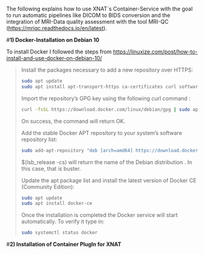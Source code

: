The following explains how to use XNAT´s Container-Service with the goal to run automatic pipelines like DICOM to BIDS conversion and the integration of MRI-Data quality assessment with the tool MRI-QC (https://mriqc.readthedocs.io/en/latest).

#__1) Docker-Installation on Debian 10__

To install Docker I followed the steps from https://linuxize.com/post/how-to-install-and-use-docker-on-debian-10/

>Install the packages necessary to add a new repository over HTTPS:
>```bash
>sudo apt update
>sudo apt install apt-transport-https ca-certificates curl software-properties-common gnupg2
>```
>Import the repository’s GPG key using the following curl command :
>```bash
>curl -fsSL https://download.docker.com/linux/debian/gpg | sudo apt-key add -
>```
>On success, the command will return OK.
>
>Add the stable Docker APT repository to your system’s software repository list:
>```bash
>sudo add-apt-repository "deb [arch=amd64] https://download.docker.com/linux/debian $(lsb_release -cs) stable"
>```
>$(lsb_release -cs) will return the name of the Debian distribution . In this case, that is buster.
>
>Update the apt package list and install the latest version of Docker CE (Community Edition):
>```bash
>sudo apt update
>sudo apt install docker-ce
>```
>Once the installation is completed the Docker service will start automatically. To verify it type in:
>
>```bash
>sudo systemctl status docker
>```





#__2) Installation of Container PlugIn for XNAT__ 
